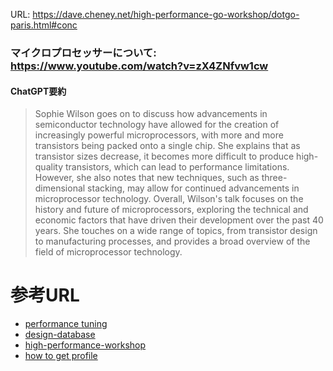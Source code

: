 URL: https://dave.cheney.net/high-performance-go-workshop/dotgo-paris.html#conc



### マイクロプロセッサーについて: https://www.youtube.com/watch?v=zX4ZNfvw1cw
#### ChatGPT要約
> Sophie Wilson goes on to discuss how advancements in semiconductor technology have allowed for the creation of increasingly powerful microprocessors, with more and more transistors being packed onto a single chip. She explains that as transistor sizes decrease, it becomes more difficult to produce high-quality transistors, which can lead to performance limitations. However, she also notes that new techniques, such as three-dimensional stacking, may allow for continued advancements in microprocessor technology.
Overall, Wilson's talk focuses on the history and future of microprocessors, exploring the technical and economic factors that have driven their development over the past 40 years. She touches on a wide range of topics, from transistor design to manufacturing processes, and provides a broad overview of the field of microprocessor technology.



# 参考URL
- [performance tuning](https://www.instana.com/resources/go-performance-tuning/)
- [design-database](https://medium.com/geekculture/designing-a-database-to-handle-millions-of-data-3cb6fe226a7c)
- [high-performance-workshop](https://dave.cheney.net/high-performance-go-workshop/dotgo-paris.html#conc)
- [how to get profile](https://blog.pickme.lk/how-to-get-profiling-right-with-go-813ff89d4757)
